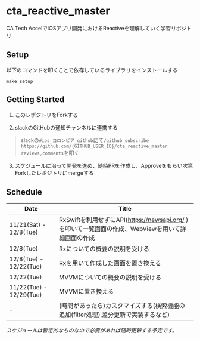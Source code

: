 # cta_reactive_master

CA Tech AccelでiOSアプリ開発におけるReactiveを理解していく学習リポジトリ

## Setup

以下のコマンドを叩くことで依存しているライブラリをインストールする

```
make setup
```

## Getting Started

1. このレポジトリをForkする

2. slackのGitHubの通知チャンネルに連携する

> slackの`#ios_コロンビア_github`にて`/github subscribe https://github.com/{GITHUB_USER_ID}/cta_reactive_master reviews,comments`を叩く

3. スケジュールに沿って開発を進め、随時PRを作成し、Approveをもらい次第Forkしたレポジトリにmergeする

## Schedule

| Date | Title |
| ------------- | ------------- |
| 11/21(Sat) - 12/8(Tue) | RxSwiftを利用せずにAPI(https://newsapi.org/ )を叩いて一覧画面の作成、WebViewを用いて詳細画面の作成 |
| 12/8(Tue) | Rxについての概要の説明を受ける |
| 12/8(Tue) - 12/22(Tue) | Rxを用いて作成した画面を置き換える |
| 12/22(Tue) | MVVMについての概要の説明を受ける |
| 11/22(Tue) - 12/29(Tue) | MVVMに置き換える |
| - | (時間があったら)カスタマイズする(検索機能の追加(filter処理),差分更新で実装するなど) |

*スケジュールは暫定的なものなので必要があれば随時更新する予定です。*
